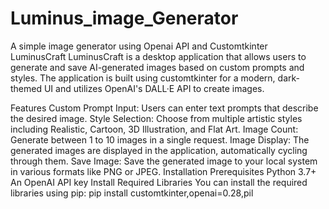 # Luminus_image_Generator
A simple image generator using Openai API and Customtkinter
LuminusCraft
LuminusCraft is a desktop application that allows users to generate and save AI-generated images based on custom prompts and styles. The application is built using customtkinter for a modern, dark-themed UI and utilizes OpenAI's DALL·E API to create images.

Features
Custom Prompt Input: Users can enter text prompts that describe the desired image.
Style Selection: Choose from multiple artistic styles including Realistic, Cartoon, 3D Illustration, and Flat Art.
Image Count: Generate between 1 to 10 images in a single request.
Image Display: The generated images are displayed in the application, automatically cycling through them.
Save Image: Save the generated image to your local system in various formats like PNG or JPEG.
Installation
Prerequisites
Python 3.7+
An OpenAI API key
Install Required Libraries
You can install the required libraries using pip:
pip install customtkinter,openai=0.28,pil
